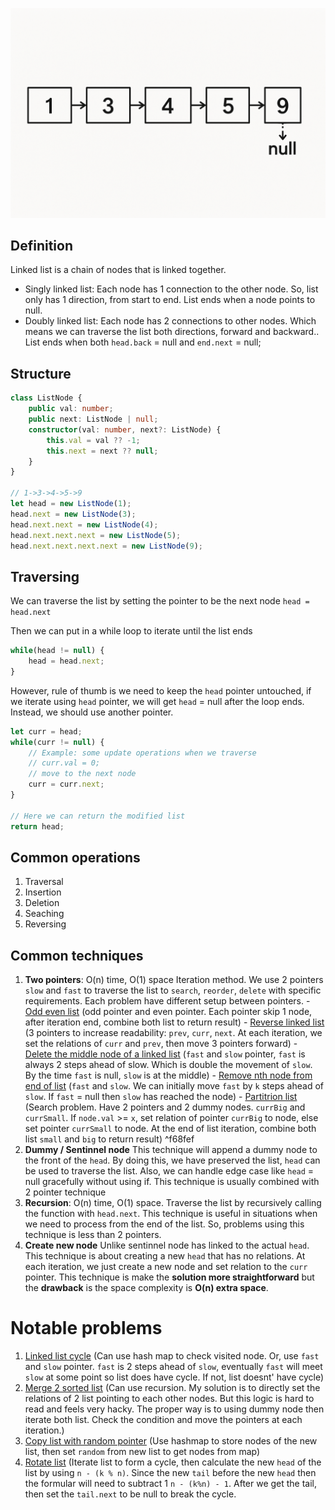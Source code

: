 ![linked-list](../img/linked-list.png)

## Definition
Linked list is a chain of nodes that is linked together.
- Singly linked list: Each node has 1 connection to the other node. So, list only has 1 direction, from start to end. List ends when a node points to null.
- Doubly linked list: Each node has 2 connections to other nodes. Which means we can traverse the list both directions, forward and backward.. List ends when both `head.back` = null and `end.next` = null;

## Structure
```typescript
class ListNode {
	public val: number;
	public next: ListNode | null;
	constructor(val: number, next?: ListNode) {
		this.val = val ?? -1;
		this.next = next ?? null;
	}
}

// 1->3->4->5->9
let head = new ListNode(1);
head.next = new ListNode(3);
head.next.next = new ListNode(4);
head.next.next.next = new ListNode(5);
head.next.next.next.next = new ListNode(9);
```

## Traversing
We can traverse the list by setting the pointer to be the next node
`head = head.next`

Then we can put in a while loop to iterate until the list ends
```typescript
while(head != null) {
	head = head.next;
}
```

However, rule of thumb is we need to keep the `head` pointer untouched, if we iterate using `head` pointer, we will get `head` = null after the loop ends.
Instead, we should use another pointer.
```typescript
let curr = head;
while(curr != null) {
	// Example: some update operations when we traverse
	// curr.val = 0;
	// move to the next node
	curr = curr.next;
}

// Here we can return the modified list
return head;
```

## Common operations
1. Traversal
2. Insertion
3. Deletion
4. Seaching
5. Reversing

## Common techniques
1. **Two pointers**: O(n) time, O(1) space
	Iteration method. We use 2 pointers `slow` and `fast` to traverse the list to `search`, `reorder`, `delete` with specific requirements. Each problem have different setup between pointers. 
		- [Odd even list](https://leetcode.com/problems/odd-even-linked-list) (odd pointer and even pointer. Each pointer skip 1 node, after iteration end, combine both list to return result)
		- [Reverse linked list](https://leetcode.com/problems/reverse-linked-list) (3 pointers to increase readability: `prev`, `curr`, `next`. At each iteration, we set the relations of `curr` and `prev`, then move 3 pointers forward)
		- [Delete the middle node of a linked list](https://leetcode.com/problems/delete-the-middle-node-of-a-linked-list) (`fast` and `slow` pointer, `fast` is always 2 steps ahead of slow. Which is double the movement of `slow`. By the time `fast` is null, `slow` is at the middle)
		- [Remove nth node from end of list](https://leetcode.com/problems/remove-nth-node-from-end-of-list) (`fast` and `slow`. We can initially move `fast` by `k` steps ahead of `slow`. If `fast` = null then  `slow` has reached the node)
		- [Partitrion list](https://leetcode.com/problems/partition-list ) (Search problem. Have 2 pointers and 2 dummy nodes. `currBig` and `currSmall`. If `node.val` >= `x`, set relation of pointer `currBig` to node, else set pointer `currSmall` to node. At the end of list iteration, combine both list `small` and `big` to return result) ^f68fef
2. **Dummy / Sentinnel node**
	This technique will append a dummy node to the front of the `head`. By doing this, we have preserved the list, `head` can be used to traverse the list. Also, we can handle edge case like `head` = null gracefully without using if. This technique is usually combined with 2 pointer technique
3. **Recursion**: O(n) time, O(1) space.
	Traverse the list by recursively calling the function with `head.next`. This technique is useful in situations when we need to process from the end of the list. So, problems using this technique is less than 2 pointers.
4. **Create new node**
	Unlike sentinnel node has linked to the actual `head`. This technique is about creating a new `head` that has no relations. At each iteration, we just create a new node and set relation to the `curr` pointer. This technique is make the **solution more straightforward** but the **drawback** is the space complexity is **O(n) extra space**.

# Notable problems
1. [Linked list cycle](https://leetcode.com/problems/linked-list-cycle) (Can use hash map to check visited node. Or, use `fast` and `slow` pointer. `fast` is 2 steps ahead of `slow`, eventually `fast` will meet `slow` at some point so list does have cycle. If not, list doesnt' have cycle)
2. [Merge 2 sorted list](https://leetcode.com/problems/merge-two-sorted-lists) (Can use recursion. My solution is to directly set the relations of 2 list pointing to each other nodes. But this logic is hard to read and feels very hacky. The proper way is to using dummy node then iterate both list. Check the condition and move the pointers at each iteration.)
3. [Copy list with random pointer](https://leetcode.com/problems/copy-list-with-random-pointer/) (Use hashmap to store nodes of the new list, then set `random` from new list to get nodes from map)
4. [Rotate list](https://leetcode.com/problems/rotate-list) (Iterate list to form a cycle, then calculate the new `head` of the list by using `n - (k % n)`. Since the new `tail` before the new `head`  then the formular will need to subtract 1 `n - (k%n) - 1`. After we get the tail, then set the `tail.next` to be null to break the cycle.